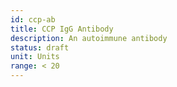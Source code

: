 ```yaml
---
id: ccp-ab
title: CCP IgG Antibody
description: An autoimmune antibody
status: draft
unit: Units
range: < 20
---
```


